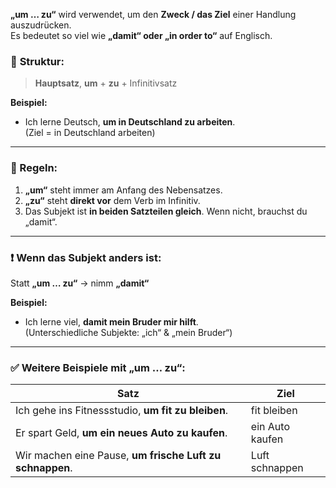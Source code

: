 **„um … zu“** wird verwendet, um den **Zweck / das Ziel** einer Handlung auszudrücken.  
Es bedeutet so viel wie **„damit“ oder „in order to“** auf Englisch.

### 🔹 **Struktur:**

> **Hauptsatz**, **um** + **zu** + Infinitivsatz

**Beispiel:**

- Ich lerne Deutsch, **um in Deutschland zu arbeiten**.  
    (Ziel = in Deutschland arbeiten)

---
### 📌 Regeln:

1. **„um“** steht immer am Anfang des Nebensatzes.
2. **„zu“** steht **direkt vor** dem Verb im Infinitiv.
3. Das Subjekt ist **in beiden Satzteilen gleich**. Wenn nicht, brauchst du „damit“.

---
### ❗ Wenn das Subjekt **anders** ist:

Statt **„um … zu“** → nimm **„damit“**

**Beispiel:**

- Ich lerne viel, **damit mein Bruder mir hilft**.  
    (Unterschiedliche Subjekte: „ich“ & „mein Bruder“)

---

### ✅ Weitere Beispiele mit „um … zu“:

|Satz|Ziel|
|---|---|
|Ich gehe ins Fitnessstudio, **um fit zu bleiben**.|fit bleiben|
|Er spart Geld, **um ein neues Auto zu kaufen**.|ein Auto kaufen|
|Wir machen eine Pause, **um frische Luft zu schnappen**.|Luft schnappen|